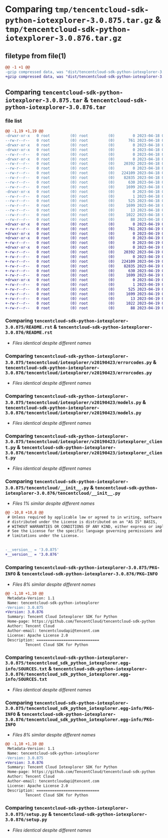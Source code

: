 # Comparing `tmp/tencentcloud-sdk-python-iotexplorer-3.0.875.tar.gz` & `tmp/tencentcloud-sdk-python-iotexplorer-3.0.876.tar.gz`

## filetype from file(1)

```diff
@@ -1 +1 @@
-gzip compressed data, was "dist/tencentcloud-sdk-python-iotexplorer-3.0.875.tar", last modified: Tue Apr 18 00:44:12 2023, max compression
+gzip compressed data, was "dist/tencentcloud-sdk-python-iotexplorer-3.0.876.tar", last modified: Wed Apr 19 00:30:08 2023, max compression
```

## Comparing `tencentcloud-sdk-python-iotexplorer-3.0.875.tar` & `tencentcloud-sdk-python-iotexplorer-3.0.876.tar`

### file list

```diff
@@ -1,19 +1,19 @@
-drwxr-xr-x   0 root         (0) root         (0)        0 2023-04-18 00:44:12.000000 tencentcloud-sdk-python-iotexplorer-3.0.875/
--rw-r--r--   0 root         (0) root         (0)      761 2023-04-18 00:44:11.000000 tencentcloud-sdk-python-iotexplorer-3.0.875/README.rst
-drwxr-xr-x   0 root         (0) root         (0)        0 2023-04-18 00:44:12.000000 tencentcloud-sdk-python-iotexplorer-3.0.875/tencentcloud/
-drwxr-xr-x   0 root         (0) root         (0)        0 2023-04-18 00:44:12.000000 tencentcloud-sdk-python-iotexplorer-3.0.875/tencentcloud/iotexplorer/
--rw-r--r--   0 root         (0) root         (0)        0 2023-04-18 00:44:11.000000 tencentcloud-sdk-python-iotexplorer-3.0.875/tencentcloud/iotexplorer/__init__.py
-drwxr-xr-x   0 root         (0) root         (0)        0 2023-04-18 00:44:12.000000 tencentcloud-sdk-python-iotexplorer-3.0.875/tencentcloud/iotexplorer/v20190423/
--rw-r--r--   0 root         (0) root         (0)    20392 2023-04-18 00:44:11.000000 tencentcloud-sdk-python-iotexplorer-3.0.875/tencentcloud/iotexplorer/v20190423/errorcodes.py
--rw-r--r--   0 root         (0) root         (0)        0 2023-04-18 00:44:11.000000 tencentcloud-sdk-python-iotexplorer-3.0.875/tencentcloud/iotexplorer/v20190423/__init__.py
--rw-r--r--   0 root         (0) root         (0)   224109 2023-04-18 00:44:11.000000 tencentcloud-sdk-python-iotexplorer-3.0.875/tencentcloud/iotexplorer/v20190423/models.py
--rw-r--r--   0 root         (0) root         (0)    82835 2023-04-18 00:44:11.000000 tencentcloud-sdk-python-iotexplorer-3.0.875/tencentcloud/iotexplorer/v20190423/iotexplorer_client.py
--rw-r--r--   0 root         (0) root         (0)      630 2023-04-18 00:44:11.000000 tencentcloud-sdk-python-iotexplorer-3.0.875/tencentcloud/__init__.py
--rw-r--r--   0 root         (0) root         (0)     1699 2023-04-18 00:44:12.000000 tencentcloud-sdk-python-iotexplorer-3.0.875/PKG-INFO
-drwxr-xr-x   0 root         (0) root         (0)        0 2023-04-18 00:44:12.000000 tencentcloud-sdk-python-iotexplorer-3.0.875/tencentcloud_sdk_python_iotexplorer.egg-info/
--rw-r--r--   0 root         (0) root         (0)        1 2023-04-18 00:44:12.000000 tencentcloud-sdk-python-iotexplorer-3.0.875/tencentcloud_sdk_python_iotexplorer.egg-info/dependency_links.txt
--rw-r--r--   0 root         (0) root         (0)      525 2023-04-18 00:44:12.000000 tencentcloud-sdk-python-iotexplorer-3.0.875/tencentcloud_sdk_python_iotexplorer.egg-info/SOURCES.txt
--rw-r--r--   0 root         (0) root         (0)     1699 2023-04-18 00:44:12.000000 tencentcloud-sdk-python-iotexplorer-3.0.875/tencentcloud_sdk_python_iotexplorer.egg-info/PKG-INFO
--rw-r--r--   0 root         (0) root         (0)       13 2023-04-18 00:44:12.000000 tencentcloud-sdk-python-iotexplorer-3.0.875/tencentcloud_sdk_python_iotexplorer.egg-info/top_level.txt
--rw-r--r--   0 root         (0) root         (0)     1022 2023-04-18 00:44:11.000000 tencentcloud-sdk-python-iotexplorer-3.0.875/setup.py
--rw-r--r--   0 root         (0) root         (0)       88 2023-04-18 00:44:12.000000 tencentcloud-sdk-python-iotexplorer-3.0.875/setup.cfg
+drwxr-xr-x   0 root         (0) root         (0)        0 2023-04-19 00:30:08.000000 tencentcloud-sdk-python-iotexplorer-3.0.876/
+-rw-r--r--   0 root         (0) root         (0)      761 2023-04-19 00:30:08.000000 tencentcloud-sdk-python-iotexplorer-3.0.876/README.rst
+drwxr-xr-x   0 root         (0) root         (0)        0 2023-04-19 00:30:08.000000 tencentcloud-sdk-python-iotexplorer-3.0.876/tencentcloud/
+drwxr-xr-x   0 root         (0) root         (0)        0 2023-04-19 00:30:08.000000 tencentcloud-sdk-python-iotexplorer-3.0.876/tencentcloud/iotexplorer/
+-rw-r--r--   0 root         (0) root         (0)        0 2023-04-19 00:30:08.000000 tencentcloud-sdk-python-iotexplorer-3.0.876/tencentcloud/iotexplorer/__init__.py
+drwxr-xr-x   0 root         (0) root         (0)        0 2023-04-19 00:30:08.000000 tencentcloud-sdk-python-iotexplorer-3.0.876/tencentcloud/iotexplorer/v20190423/
+-rw-r--r--   0 root         (0) root         (0)    20392 2023-04-19 00:30:08.000000 tencentcloud-sdk-python-iotexplorer-3.0.876/tencentcloud/iotexplorer/v20190423/errorcodes.py
+-rw-r--r--   0 root         (0) root         (0)        0 2023-04-19 00:30:08.000000 tencentcloud-sdk-python-iotexplorer-3.0.876/tencentcloud/iotexplorer/v20190423/__init__.py
+-rw-r--r--   0 root         (0) root         (0)   224109 2023-04-19 00:30:08.000000 tencentcloud-sdk-python-iotexplorer-3.0.876/tencentcloud/iotexplorer/v20190423/models.py
+-rw-r--r--   0 root         (0) root         (0)    82835 2023-04-19 00:30:08.000000 tencentcloud-sdk-python-iotexplorer-3.0.876/tencentcloud/iotexplorer/v20190423/iotexplorer_client.py
+-rw-r--r--   0 root         (0) root         (0)      630 2023-04-19 00:30:08.000000 tencentcloud-sdk-python-iotexplorer-3.0.876/tencentcloud/__init__.py
+-rw-r--r--   0 root         (0) root         (0)     1699 2023-04-19 00:30:08.000000 tencentcloud-sdk-python-iotexplorer-3.0.876/PKG-INFO
+drwxr-xr-x   0 root         (0) root         (0)        0 2023-04-19 00:30:08.000000 tencentcloud-sdk-python-iotexplorer-3.0.876/tencentcloud_sdk_python_iotexplorer.egg-info/
+-rw-r--r--   0 root         (0) root         (0)        1 2023-04-19 00:30:08.000000 tencentcloud-sdk-python-iotexplorer-3.0.876/tencentcloud_sdk_python_iotexplorer.egg-info/dependency_links.txt
+-rw-r--r--   0 root         (0) root         (0)      525 2023-04-19 00:30:08.000000 tencentcloud-sdk-python-iotexplorer-3.0.876/tencentcloud_sdk_python_iotexplorer.egg-info/SOURCES.txt
+-rw-r--r--   0 root         (0) root         (0)     1699 2023-04-19 00:30:08.000000 tencentcloud-sdk-python-iotexplorer-3.0.876/tencentcloud_sdk_python_iotexplorer.egg-info/PKG-INFO
+-rw-r--r--   0 root         (0) root         (0)       13 2023-04-19 00:30:08.000000 tencentcloud-sdk-python-iotexplorer-3.0.876/tencentcloud_sdk_python_iotexplorer.egg-info/top_level.txt
+-rw-r--r--   0 root         (0) root         (0)     1022 2023-04-19 00:30:08.000000 tencentcloud-sdk-python-iotexplorer-3.0.876/setup.py
+-rw-r--r--   0 root         (0) root         (0)       88 2023-04-19 00:30:08.000000 tencentcloud-sdk-python-iotexplorer-3.0.876/setup.cfg
```

### Comparing `tencentcloud-sdk-python-iotexplorer-3.0.875/README.rst` & `tencentcloud-sdk-python-iotexplorer-3.0.876/README.rst`

 * *Files identical despite different names*

### Comparing `tencentcloud-sdk-python-iotexplorer-3.0.875/tencentcloud/iotexplorer/v20190423/errorcodes.py` & `tencentcloud-sdk-python-iotexplorer-3.0.876/tencentcloud/iotexplorer/v20190423/errorcodes.py`

 * *Files identical despite different names*

### Comparing `tencentcloud-sdk-python-iotexplorer-3.0.875/tencentcloud/iotexplorer/v20190423/models.py` & `tencentcloud-sdk-python-iotexplorer-3.0.876/tencentcloud/iotexplorer/v20190423/models.py`

 * *Files identical despite different names*

### Comparing `tencentcloud-sdk-python-iotexplorer-3.0.875/tencentcloud/iotexplorer/v20190423/iotexplorer_client.py` & `tencentcloud-sdk-python-iotexplorer-3.0.876/tencentcloud/iotexplorer/v20190423/iotexplorer_client.py`

 * *Files identical despite different names*

### Comparing `tencentcloud-sdk-python-iotexplorer-3.0.875/tencentcloud/__init__.py` & `tencentcloud-sdk-python-iotexplorer-3.0.876/tencentcloud/__init__.py`

 * *Files 1% similar despite different names*

```diff
@@ -10,8 +10,8 @@
 # Unless required by applicable law or agreed to in writing, software
 # distributed under the License is distributed on an "AS IS" BASIS,
 # WITHOUT WARRANTIES OR CONDITIONS OF ANY KIND, either express or implied.
 # See the License for the specific language governing permissions and
 # limitations under the License.
 
 
-__version__ = '3.0.875'
+__version__ = '3.0.876'
```

### Comparing `tencentcloud-sdk-python-iotexplorer-3.0.875/PKG-INFO` & `tencentcloud-sdk-python-iotexplorer-3.0.876/PKG-INFO`

 * *Files 8% similar despite different names*

```diff
@@ -1,10 +1,10 @@
 Metadata-Version: 1.1
 Name: tencentcloud-sdk-python-iotexplorer
-Version: 3.0.875
+Version: 3.0.876
 Summary: Tencent Cloud Iotexplorer SDK for Python
 Home-page: https://github.com/TencentCloud/tencentcloud-sdk-python
 Author: Tencent Cloud
 Author-email: tencentcloudapi@tencent.com
 License: Apache License 2.0
 Description: ============================
         Tencent Cloud SDK for Python
```

### Comparing `tencentcloud-sdk-python-iotexplorer-3.0.875/tencentcloud_sdk_python_iotexplorer.egg-info/SOURCES.txt` & `tencentcloud-sdk-python-iotexplorer-3.0.876/tencentcloud_sdk_python_iotexplorer.egg-info/SOURCES.txt`

 * *Files identical despite different names*

### Comparing `tencentcloud-sdk-python-iotexplorer-3.0.875/tencentcloud_sdk_python_iotexplorer.egg-info/PKG-INFO` & `tencentcloud-sdk-python-iotexplorer-3.0.876/tencentcloud_sdk_python_iotexplorer.egg-info/PKG-INFO`

 * *Files 8% similar despite different names*

```diff
@@ -1,10 +1,10 @@
 Metadata-Version: 1.1
 Name: tencentcloud-sdk-python-iotexplorer
-Version: 3.0.875
+Version: 3.0.876
 Summary: Tencent Cloud Iotexplorer SDK for Python
 Home-page: https://github.com/TencentCloud/tencentcloud-sdk-python
 Author: Tencent Cloud
 Author-email: tencentcloudapi@tencent.com
 License: Apache License 2.0
 Description: ============================
         Tencent Cloud SDK for Python
```

### Comparing `tencentcloud-sdk-python-iotexplorer-3.0.875/setup.py` & `tencentcloud-sdk-python-iotexplorer-3.0.876/setup.py`

 * *Files identical despite different names*

